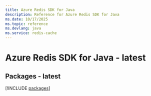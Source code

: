 ```yaml
---
title: Azure Redis SDK for Java
description: Reference for Azure Redis SDK for Java
ms.date: 10/17/2025
ms.topic: reference
ms.devlang: java
ms.service: redis-cache
---
```

# Azure Redis SDK for Java - latest
## Packages - latest
[!INCLUDE [packages](redis-index.md)]